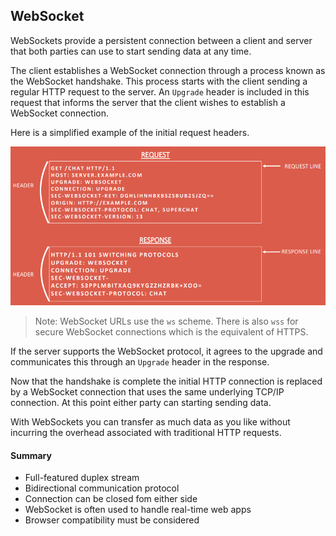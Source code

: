 ## WebSocket
WebSockets provide a persistent connection between a client and server that both parties can use to start sending data at any time.

The client establishes a WebSocket connection through a process known as the WebSocket handshake. This process starts with the client sending a regular HTTP request to the server. An `Upgrade` header is included in this request that informs the server that the client wishes to establish a WebSocket connection.

Here is a simplified example of the initial request headers.

![websocket-upgrade-request](./images/websocket-upgrade-request.png)

> Note: WebSocket URLs use the `ws` scheme. There is also `wss` for secure WebSocket connections which is the equivalent of HTTPS.

If the server supports the WebSocket protocol, it agrees to the upgrade and communicates this through an `Upgrade` header in the response.

Now that the handshake is complete the initial HTTP connection is replaced by a WebSocket connection that uses the same underlying TCP/IP connection. At this point either party can starting sending data.

With WebSockets you can transfer as much data as you like without incurring the overhead associated with traditional HTTP requests.

#### Summary
* Full-featured duplex stream
* Bidirectional communication protocol
* Connection can be closed fom either side
* WebSocket is often used to handle real-time web apps
* Browser compatibility must be considered
